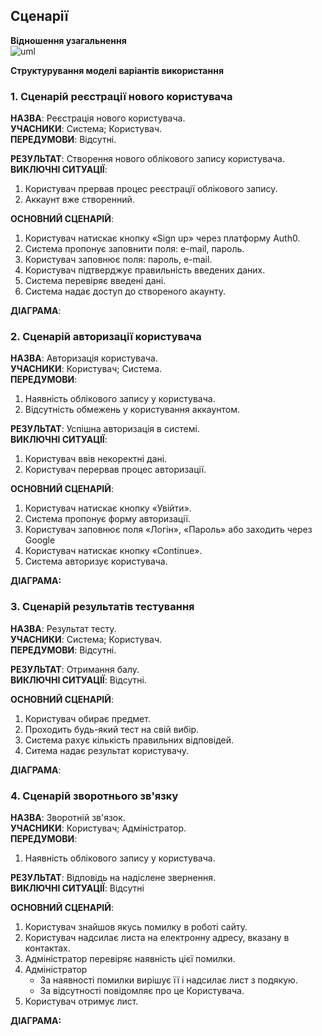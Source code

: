 ## Сценарії  

**Відношення узагальнення**<br/>
![uml](https://inlnk.ru/rPD7E)

**Структурування моделі варіантів використання**

### 1. Сценарій реєстрації нового користувача
**НАЗВА**: Реєстрація нового користувача.  
**УЧАСНИКИ**: Система; Користувач.  
**ПЕРЕДУМОВИ**: Відсутні.  

**РЕЗУЛЬТАТ**: Створення нового облікового запису користувача.  
**ВИКЛЮЧНІ СИТУАЦІЇ**: 
1. Користувач прервав процес реєстрації облікового запису.
2. Аккаунт вже створенний.  


**ОСНОВНИЙ СЦЕНАРІЙ**:  
1. Користувач натискає кнопку «Sign up» через платформу Auth0.
2. Система пропонує заповнити поля: e-mail, пароль.
3. Користувач заповнює поля:  пароль, e-mail.
4. Користувач підтверджує правильність введених даних.
5. Система перевіряє введені дані.
6. Система надає доступ до створеного акаунту.

**ДІАГРАМА**:




### 2. Сценарій авторизації користувача

**НАЗВА**: Авторизація користувача.  
**УЧАСНИКИ**: Користувач; Система.   
**ПЕРЕДУМОВИ**: 
1. Наявність облікового запису у користувача.
2. Відсутність обмежень у користування аккаунтом.

**РЕЗУЛЬТАТ**: Успішна авторизація в системі.  
**ВИКЛЮЧНІ СИТУАЦІЇ**:  
1. Користувач ввів некоректні дані.  
2. Користувач перервав процес авторизації.  

**ОСНОВНИЙ СЦЕНАРІЙ**:  
1. Користувач натискає кнопку «Увійти».  
2. Система пропонує форму авторизації.   
3. Користувач заповнює поля «Логін», «Пароль» або заходить через Google  
4. Користувач натискає кнопку «Continue».  
5. Система авторизує користувача.  

**ДІАГРАМА:**


### 3. Сценарій результатів тестування
   
**НАЗВА**: Результат тесту.  
**УЧАСНИКИ**: Система; Користувач.  
**ПЕРЕДУМОВИ**:  Відсутні.

**РЕЗУЛЬТАТ**: Отримання балу.  
**ВИКЛЮЧНІ СИТУАЦІЇ**: Відсутні.

**ОСНОВНИЙ СЦЕНАРІЙ**:   
1. Користувач обирає предмет.
2. Проходить будь-який тест на свій вибір.
3. Система рахує кількість правильних відповідей. 
4. Ситема надає результат користувачу.


**ДІАГРАМА**:



### 4. Сценарій зворотнього зв'язку

**НАЗВА**: Зворотній зв'язок.  
**УЧАСНИКИ**: Користувач; Адміністратор.   
**ПЕРЕДУМОВИ**: 
1. Наявність облікового запису у користувача.

**РЕЗУЛЬТАТ**: Відповідь на надіслене звернення.  
**ВИКЛЮЧНІ СИТУАЦІЇ**: Відсутні 

**ОСНОВНИЙ СЦЕНАРІЙ**:  
1. Користувач знайшов якусь помилку в роботі сайту.  
2. Користувач надсилає листа на електронну адресу, вказану в контактах.  
3. Адміністратор перевіряє наявність цієї помилки. 
4. Адміністратор
      * За наявності помилки вирішує її і надсилає лист з подякую.
      * За відсутності повідомляє про це Користувача.
5. Користувач отримує лист.  

**ДІАГРАМА:**
